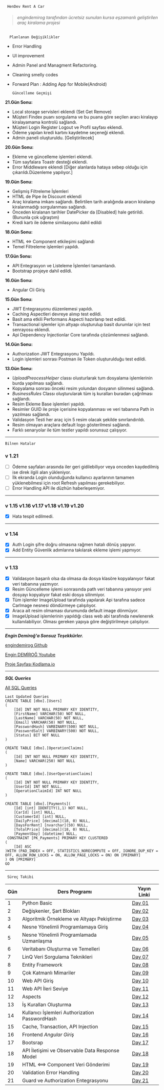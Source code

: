      HenDev Rent A Car

> ###### *engindemirog tarafından ücretsiz sunulan kursa eşzamanlı geliştirilen araç kiralama projesi*

      Planlanan Değişiklikler
- Error Handling
- UI improvement
- Admin Panel and Managment Refactoring.
- Cleaning smelly codes
- Forward Plan : Adding App for Mobile(Android)

      Güncelleme Geçmişi
      
**21.Gün Sonu:**
- Local storage servisleri eklendi (Set Get Remove)
- Müşteri Findex puanı sorgulama ve bu puana göre seçilen aracı kiralayıp kiralayamama kontrolü sağlandı.
- Müşteri Login Register Logout ve Profil sayfası eklendi.
- Ödeme yapılan kredi kartını kaydetme seçeneği eklendi.
- Admin paneli oluşturuldu. [Geliştirilecek]

**20.Gün Sonu:**
- Ekleme ve güncelleme işlemleri eklendi.
- Tüm sayfalara Toastr desteği eklendi.
- Error Middleware eklendi [Diğer alanlarda hataya sebep olduğu için çıkarıldı.Düzenleme yapılıyor.]

**19.Gün Sonu:**
- Gelişmiş Filtreleme İşlemleri
- HTML de Pipe ile Discount eklendi
- Araç kiralama imkanı sağlandı. Belirtilen tarih aralığında aracın kiralanıp kiralanmadığı sorgulanması sağlandı.
- Önceden kiralanan tarihler DatePicker da [Disabled] hale getirildi. (Bununla çok uğraştım)
- Kredi kartı ile ödeme similasyonu dahil edildi

**18.Gün Sonu:**
- HTML <=> Component etkileşimi sağlandı
- Temel Filtreleme işlemleri yapıldı.

**17.Gün Sonu:**
- API Entegrasyon ve Listeleme İşlemleri tamamlandı.
- Bootstrap projeye dahil edildi.

**16.Gün Sonu:**
- Angular Cli Giriş

**15.Gün Sonu:**
- JWT Entegrasyonu düzenlemesi yapıldı.
- Caching Aspectleri devreye alınıp test edildi.
- Basit ama etkili Performans Aspecti hazırlanıp test edildi.
- Transactional işlemler için altyapı oluşturulup basit durumlar için test senrayosu eklendi.
- Api Dependency Injectionlar Core tarafında çözümlenmesi sağlandı.

**14.Gün Sonu:**
- Authorization JWT Entegrasyonu Yapıldı.
- Login işlemleri sonrası Postman ile Token oluşturulduğu test edildi.

**13.Gün Sonu:**
- *UploadPreocessHelper* classı olusturlarak tum dosyalama işlemlerinin burda yapılması sağlandı.
- Kopyalama sonrası önceki resim yolundan dosyanın silinmesi sağlandı.
- *BusinessRules*  Classı oluşturularak tüm iş kuralları buradan çağrılması sağlandı.
- Resim Ekleme Base işlemleri yapıldı.
- Resimler GUID ile proje içerisine kopyalanması ve veri tabanına Path in yazılması sağlandı.
- Validasyon Testi her araç için 5 resim olacak şekilde sınırlandırıldı.
- Resim olmayan araçlara default logo gösterilmesi sağlandı.
- Farklı senaryolar ile tüm testler yapıldı sorunsuz çalışıyor.

----------

    Bilnen Hatalar
### v 1.21
 - [ ] Ödeme sayfaları arasında iler geri gidilebiliyor veya onceden kaydedilmiş ise direk ilgili alan yükleniyor.
 - [ ] İlk ekranda Login olunduğunda kullanıcı ayarlarının tamamen yüklenebilmesi için root Refresh yapılması gerekebiliyor.
 - [ ] Error Handling API ile düzhün haberleşemiyor.
 ---
### v 1.15 v1.16 v1.17 v1.18 v1.19 v1.20
 - [X] Hata tespit edilmedi.
 ---
### v 1.14
 - [X] Auth Login şifre doğru olmasına rağmen hatalı dönüş yapıyor.
 - [X] Add Entity Güvenlik adımlarına takılarak ekleme işlemi yapmıyor.
 ---
### v 1.13
- [X] Validasyon başarılı olsa da olmasa da dosya klasöre kopyalanıyor fakat veri tabanına yazmıyor.
- [X] Resim Güncelleme işlemi sonrasında path veri tabanına yansıyor yeni dosyayı kopyalıyor fakat eski dosya silinmiyor.
- [X] Tüm işlemler ImageUpload tarafında yapılarak Api tarafına sadece CarImage nesnesi döndürmeye çalışılıyor.
- [X] Araca ait resim olmaması durumunda default image dönmüyor.
- [X] ImageUpload işlemlerinin yapıldığı class web abi tarafında newlenerek kullanılabiliyor. Olması gereken yapıya göre değiştirilmeye çalışılıyor.

---
***Engin Demiroğ'a Sonsuz Teşekkürler.***

[engindemirog Github](https://github.com/engindemirog)

[Engin DEMİROĞ Youtube](https://www.youtube.com/channel/UCRjiquPh4mjPNoOV9eCilXQ)

[Proje Sayfası Kodlama.io](https://www.kodlama.io)

----

***SQL Queries***

[All SQL Queries](https://github.com/henimex/ReCapProject/blob/master/SQL%20Queries.sql)
	
	Last Updated Queries
	CREATE TABLE [dbo].[Users]
	(
	    [Id] INT NOT NULL PRIMARY KEY IDENTITY, 
	    [FirstName] VARCHAR(50) NOT NULL, 
	    [LastName] VARCHAR(50) NOT NULL, 
	    [Email] VARCHAR(50) NOT NULL, 
	    [PasswordHash] VARBINARY(500) NOT NULL, 
	    [PasswordSalt] VARBINARY(500) NOT NULL, 
	    [Status] BIT NOT NULL
	)

	CREATE TABLE [dbo].[OperationClaims]
	(
	    [Id] INT NOT NULL PRIMARY KEY IDENTITY, 
	    [Name] VARCHAR(250) NOT NULL
	)

	CREATE TABLE [dbo].[UserOperationClaims]
	(
	    [Id] INT NOT NULL PRIMARY KEY IDENTITY, 
	    [UserId] INT NOT NULL, 
	    [OperationClaimId] INT NOT NULL
	)

	CREATE TABLE [dbo].[Payments](
		[Id] [int] IDENTITY(1,1) NOT NULL,
		[CarId] [int] NULL,
		[CustomerId] [int] NULL,
		[DailyPrice] [decimal](18, 0) NULL,
		[DaysForRent] [nvarchar](50) NULL,
		[TotalPrice] [decimal](18, 0) NULL,
		[PaymentDay] [datetime] NULL,
	 CONSTRAINT [PK_Payments] PRIMARY KEY CLUSTERED 
	(
		[Id] ASC
	)WITH (PAD_INDEX = OFF, STATISTICS_NORECOMPUTE = OFF, IGNORE_DUP_KEY = OFF, ALLOW_ROW_LOCKS = ON, ALLOW_PAGE_LOCKS = ON) ON [PRIMARY]
	) ON [PRIMARY]
	GO



----

     Süreç Takibi
| Gün | Ders Programı | Yayın Linki|
|--|--|--|
| 1 | Python Basic | [Day 01](https://www.youtube.com/watch?v=S_A_VVSQdpU&list=PLqG356ExoxZVN7rC0KmMo0lvECK97VRZg&ab_channel=EnginDemiro%C4%9F)
| 2 | Değişkenler, Şart Blokları | [Day 02](https://www.youtube.com/watch?v=FB7VUYLyl1I&list=PLqG356ExoxZVN7rC0KmMo0lvECK97VRZg&index=2&ab_channel=EnginDemiro%C4%9F)
| 3 | Algoritmik Örnekleme ve Altyapı Pekiştirme | [Day 03](https://www.youtube.com/watch?v=1j68gb1-qOw&list=PLqG356ExoxZVN7rC0KmMo0lvECK97VRZg&index=3&ab_channel=EnginDemiro%C4%9F)
| 4 | Nesne Yönelimli Programlamaya Giriş |[Day 04](https://www.youtube.com/watch?v=G0sOB_-WkyI&list=PLqG356ExoxZVN7rC0KmMo0lvECK97VRZg&index=4&ab_channel=EnginDemiro%C4%9F)
| 5 | Nesne Yönelimli Programlamada Uzmanlaşma |[Day 05](https://www.youtube.com/watch?v=MU_YQtgdkKA&list=PLqG356ExoxZVN7rC0KmMo0lvECK97VRZg&index=5&ab_channel=EnginDemiro%C4%9F)
| 6 | Veritabanı Oluşturma ve Temelleri |[Day 06](https://www.youtube.com/watch?v=r_pbdopB4LU&list=PLqG356ExoxZVN7rC0KmMo0lvECK97VRZg&index=6&ab_channel=EnginDemiro%C4%9F)
| 7 | LinQ Veri Sorgulama Teknikleri |[Day 07](https://www.youtube.com/watch?v=qBQOqh844Mo&list=PLqG356ExoxZVN7rC0KmMo0lvECK97VRZg&index=7&ab_channel=EnginDemiro%C4%9F)
| 8 | Entity Framework |[Day 08](https://www.youtube.com/watch?v=ow-EHetuNAU&list=PLqG356ExoxZVN7rC0KmMo0lvECK97VRZg&index=8&ab_channel=EnginDemiro%C4%9F)
| 9 | Çok Katmanlı Mimariler |[Day 09](https://www.youtube.com/watch?v=Hgqqoycoh9c&list=PLqG356ExoxZVN7rC0KmMo0lvECK97VRZg&index=9&ab_channel=EnginDemiro%C4%9F)
| 10 | Web API Giriş |[Day 10](https://www.youtube.com/watch?v=NlAj9dT3MiA&list=PLqG356ExoxZVN7rC0KmMo0lvECK97VRZg&index=10&ab_channel=EnginDemiro%C4%9F)
| 11 | Web API İleri Seviye |[Day 11](https://www.youtube.com/watch?v=LZqMmvgCNx0&list=PLqG356ExoxZVN7rC0KmMo0lvECK97VRZg&index=11&ab_channel=EnginDemiro%C4%9F)
| 12 | Aspects |[Day 12](https://www.youtube.com/watch?v=cSmUHlnHOXI&list=PLqG356ExoxZVN7rC0KmMo0lvECK97VRZg&index=12&ab_channel=EnginDemiro%C4%9F)
| 13 | İş Kuralları Oluşturma|[Day 13](https://www.youtube.com/watch?v=zdpPm7Q6YE0&list=PLqG356ExoxZVN7rC0KmMo0lvECK97VRZg&index=13&ab_channel=EnginDemiro%C4%9F)
| 14 | Kullanıcı İşlemleri Authorization PasswordHash|[Day 14](https://www.youtube.com/watch?v=2DchBG--kAs&ab_channel=EnginDemiro%C4%9F)
| 15 | Cache, Transaction, API Injection |[Day 15](https://www.youtube.com/watch?v=mbl4BjQMX78&ab_channel=EnginDemiro%C4%9F)
| 16 | Frontend *Angular Giriş* |[Day 16](https://www.youtube.com/watch?v=f_r8SkLWgBI&ab_channel=EnginDemiro%C4%9F)
| 17 | Bootsrap |[Day 17](https://www.youtube.com/watch?v=2fzL2LDamvM&ab_channel=EnginDemiro%C4%9F)
| 18 | API İletişimi ve Observable Data Response Model |[Day 18](https://www.youtube.com/watch?v=3xaRghmo-kU&t=9377s&ab_channel=EnginDemiro%C4%9F)
| 19 | HTML <==> Component Veri Gönderimi |[Day 19](https://www.youtube.com/watch?v=-VVVDswfEJw&t=5776s&ab_channel=EnginDemiro%C4%9F)
| 20 | Validation Error Handling |[Day 20](https://www.youtube.com/watch?v=Sb1ZpVlS8LA&t=8863s&ab_channel=EnginDemiro%C4%9F)
| 21 | Guard ve Authorization Entegrasyonu |[Day 21](https://www.youtube.com/watch?v=obK-YEOuVgY&ab_channel=EnginDemiro%C4%9F)
